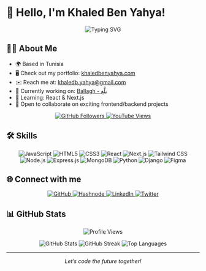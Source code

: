 # 👋 Hello, I'm Khaled Ben Yahya!

<p align="center">
  <img src="https://readme-typing-svg.herokuapp.com?font=Orbitron&size=22&duration=3500&pause=800&color=00D4FF&center=true&vCenter=true&width=450&lines=Full-Stack+Developer;Crafting+Digital+Universes;React+%26+Next.js+Explorer" alt="Typing SVG" />
</p>

## 👨‍💻 About Me

- 🌍 Based in Tunisia
- 🖥️ Check out my portfolio: [khaledbenyahya.com](http://khaledbenyahya.com)
- ✉️ Reach me at: [khaledb.yahya@gmail.com](mailto:khaledb.yahya@gmail.com)
- 🚀 Currently working on: [Ballagh - بلَّغ](https://github.com/kingmathers92/ballagh-app)
- 🧠 Learning: React & Next.js
- 🤝 Open to collaborate on exciting frontend/backend projects

<p align="center">
  <a href="https://github.com/kingmathers92">
    <img src="https://img.shields.io/badge/GitHub-00D4FF?logo=github&logoColor=000000&style=plastic" alt="GitHub Followers" />
  </a>
  <a href="https://youtube.com/@devstuff92?sub_confirmation=1">
    <img src="https://img.shields.io/badge/YouTube-FF2E2E?logo=youtube&logoColor=000000&style=plastic&label=Views" alt="YouTube Views" />
  </a>
</p>

## 🛠️ Skills
<p align="center">
  <img src="https://img.shields.io/badge/JavaScript-F7DF1E?logo=javascript&logoColor=000&style=plastic" alt="JavaScript" />
  <img src="https://img.shields.io/badge/HTML5-E34F26?logo=html5&logoColor=000&style=plastic" alt="HTML5" />
  <img src="https://img.shields.io/badge/CSS3-1572B6?logo=css3&logoColor=000&style=plastic" alt="CSS3" />
  <img src="https://img.shields.io/badge/React-61DAFB?logo=react&logoColor=000&style=plastic" alt="React" />
  <img src="https://img.shields.io/badge/Next.js-000000?logo=next.js&logoColor=fff&style=plastic" alt="Next.js" />
  <img src="https://img.shields.io/badge/Tailwind-38B2AC?logo=tailwind-css&logoColor=000&style=plastic" alt="Tailwind CSS" />
  <img src="https://img.shields.io/badge/Node.js-43853D?logo=node.js&logoColor=000&style=plastic" alt="Node.js" />
  <img src="https://img.shields.io/badge/Express-000000?logo=express&logoColor=fff&style=plastic" alt="Express.js" />
  <img src="https://img.shields.io/badge/MongoDB-4EA94B?logo=mongodb&logoColor=000&style=plastic" alt="MongoDB" />
  <img src="https://img.shields.io/badge/Python-3776AB?logo=python&logoColor=000&style=plastic" alt="Python" />
  <img src="https://img.shields.io/badge/Django-092E20?logo=django&logoColor=000&style=plastic" alt="Django" />
  <img src="https://img.shields.io/badge/Figma-F24E1E?logo=figma&logoColor=000&style=plastic" alt="Figma" />
</p>

## 🌐 Connect with me

<p align="center">
  <a href="https://github.com/kingmathers92">
    <img src="https://img.shields.io/badge/GitHub-000000?logo=github&logoColor=00D4FF&style=plastic" alt="GitHub" />
  </a>
  <a href="https://khaledbenyahya.hashnode.dev">
    <img src="https://img.shields.io/badge/Hashnode-000000?logo=hashnode&logoColor=2962FF&style=plastic" alt="Hashnode" />
  </a>
  <a href="https://linkedin.com/in/khaledbenyahya">
    <img src="https://img.shields.io/badge/LinkedIn-000000?logo=linkedin&logoColor=0077B5&style=plastic" alt="LinkedIn" />
  </a>
  <a href="https://twitter.com/khaledbenyahya_">
    <img src="https://img.shields.io/badge/Twitter-000000?logo=twitter&logoColor=1DA1F2&style=plastic" alt="Twitter" />
  </a>
</p>

## 📊 GitHub Stats

<p align="center">
  <img src="https://komarev.com/ghpvc/?username=kingmathers92&color=00D4FF&style=plastic&label=Profile+Views" alt="Profile Views" />
</p>

<p align="center">
  <img src="https://github-readme-stats.vercel.app/api?username=kingmathers92&theme=radical&show_icons=true&hide_border=true&count_private=true" alt="GitHub Stats" />
  <img src="https://github-readme-streak-stats.herokuapp.com/?user=kingmathers92&theme=radical&hide_border=true" alt="GitHub Streak" />
  <img src="https://github-readme-stats.vercel.app/api/top-langs/?username=kingmathers92&theme=radical&show_icons=true&hide_border=true&layout=compact" alt="Top Languages" />
</p>

---

<p align="center">
  <i>Let’s code the future together! </i>
</p>
